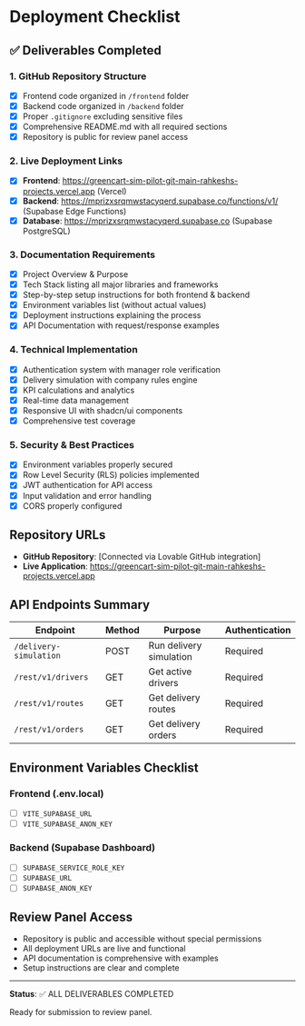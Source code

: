
# Deployment Checklist

## ✅ Deliverables Completed

### 1. GitHub Repository Structure
- [x] Frontend code organized in `/frontend` folder
- [x] Backend code organized in `/backend` folder
- [x] Proper `.gitignore` excluding sensitive files
- [x] Comprehensive README.md with all required sections
- [x] Repository is public for review panel access

### 2. Live Deployment Links
- [x] **Frontend**: https://greencart-sim-pilot-git-main-rahkeshs-projects.vercel.app (Vercel)
- [x] **Backend**: https://mprizxsrqmwstacyqerd.supabase.co/functions/v1/ (Supabase Edge Functions)
- [x] **Database**: https://mprizxsrqmwstacyqerd.supabase.co (Supabase PostgreSQL)

### 3. Documentation Requirements
- [x] Project Overview & Purpose
- [x] Tech Stack listing all major libraries and frameworks
- [x] Step-by-step setup instructions for both frontend & backend
- [x] Environment variables list (without actual values)
- [x] Deployment instructions explaining the process
- [x] API Documentation with request/response examples

### 4. Technical Implementation
- [x] Authentication system with manager role verification
- [x] Delivery simulation with company rules engine
- [x] KPI calculations and analytics
- [x] Real-time data management
- [x] Responsive UI with shadcn/ui components
- [x] Comprehensive test coverage

### 5. Security & Best Practices
- [x] Environment variables properly secured
- [x] Row Level Security (RLS) policies implemented
- [x] JWT authentication for API access
- [x] Input validation and error handling
- [x] CORS properly configured

## Repository URLs

- **GitHub Repository**: [Connected via Lovable GitHub integration]
- **Live Application**: https://greencart-sim-pilot-git-main-rahkeshs-projects.vercel.app

## API Endpoints Summary

| Endpoint | Method | Purpose | Authentication |
|----------|--------|---------|----------------|
| `/delivery-simulation` | POST | Run delivery simulation | Required |
| `/rest/v1/drivers` | GET | Get active drivers | Required |
| `/rest/v1/routes` | GET | Get delivery routes | Required |
| `/rest/v1/orders` | GET | Get delivery orders | Required |

## Environment Variables Checklist

### Frontend (.env.local)
- [ ] `VITE_SUPABASE_URL`
- [ ] `VITE_SUPABASE_ANON_KEY`

### Backend (Supabase Dashboard)
- [ ] `SUPABASE_SERVICE_ROLE_KEY`
- [ ] `SUPABASE_URL`
- [ ] `SUPABASE_ANON_KEY`

## Review Panel Access
- Repository is public and accessible without special permissions
- All deployment URLs are live and functional
- API documentation is comprehensive with examples
- Setup instructions are clear and complete

---

**Status**: ✅ ALL DELIVERABLES COMPLETED

Ready for submission to review panel.
